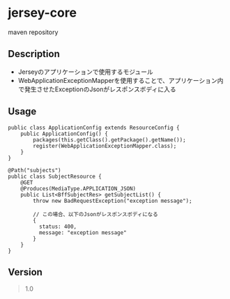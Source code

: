 # jersey-core
maven repository


## Description
* Jerseyのアプリケーションで使用するモジュール
* WebApplicationExceptionMapperを使用することで、アプリケーション内で発生させたExceptionのJsonがレスポンスボディに入る

## Usage
```
public class ApplicationConfig extends ResourceConfig {
    public ApplicationConfig() {
        packages(this.getClass().getPackage().getName());
        register(WebApplicationExceptionMapper.class);
    }
}
```

```
@Path("subjects")
public class SubjectResource {
    @GET
    @Produces(MediaType.APPLICATION_JSON)
    public List<BffSubjectRes> getSubjectList() {
        throw new BadRequestException("exception message");
        
        // この場合、以下のJsonがレスポンスボディになる
        {
          status: 400,
          message: "exception message"
        }
    }
}
```

## Version
> 1.0